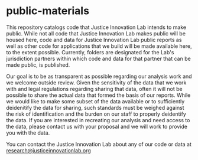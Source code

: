 # public-materials

This repository catalogs code that Justice Innovation Lab intends to make public. While not all code that Justice Innovation Lab makes public will be housed here, code and data for Justice Innovation Lab public reports as well as other code for applications that we build will be made available here, to the extent possible. Currently, folders are designated for the Lab's jurisdiction partners within which code and data for that partner that can be made public, is published.

Our goal is to be as transparent as possible regarding our analysis work and we welcome outside review. Given the sensitivity of the data that we work with and legal regulations regarding sharing that data, often it will not be possible to share the actual data that formed the basis of our reports. While we would like to make some subset of the data available or to sufficiently deidenitify the data for sharing, such standards must be weighed against the risk of identification and the burden on our staff to properly deidentify the data. If you are interested in recreating our analysis and need access to the data, please contact us with your proposal and we will work to provide you with the data. 

You can contact the Justice Innovation Lab about any of our code or data at research@justiceinnovationlab.org
